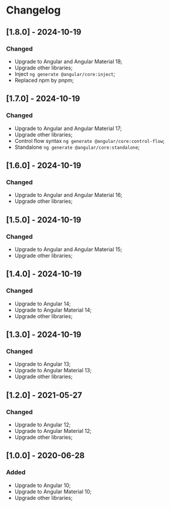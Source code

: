 # Changelog

## [1.8.0] - 2024-10-19

### Changed

- Upgrade to Angular and Angular Material 18;
- Upgrade other libraries;
- Inject `ng generate @angular/core:inject`;
- Replaced npm by pnpm;

## [1.7.0] - 2024-10-19

### Changed

- Upgrade to Angular and Angular Material 17;
- Upgrade other libraries;
- Control flow syntax `ng generate @angular/core:control-flow`;
- Standalone `ng generate @angular/core:standalone`;

## [1.6.0] - 2024-10-19

### Changed

- Upgrade to Angular and Angular Material 16;
- Upgrade other libraries;

## [1.5.0] - 2024-10-19

### Changed

- Upgrade to Angular and Angular Material 15;
- Upgrade other libraries;

## [1.4.0] - 2024-10-19

### Changed

- Upgrade to Angular 14;
- Upgrade to Angular Material 14;
- Upgrade other libraries;

## [1.3.0] - 2024-10-19

### Changed

- Upgrade to Angular 13;
- Upgrade to Angular Material 13;
- Upgrade other libraries;

## [1.2.0] - 2021-05-27

### Changed

- Upgrade to Angular 12;
- Upgrade to Angular Material 12;
- Upgrade other libraries;

## [1.0.0] - 2020-06-28

### Added

- Upgrade to Angular 10;
- Upgrade to Angular Material 10;
- Upgrade other libraries;
